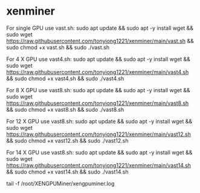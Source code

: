 # xenminer

For single GPU use vast.sh:
sudo apt update && sudo apt -y install wget && sudo wget https://raw.githubusercontent.com/tonyiong1221/xenminer/main/vast.sh && sudo chmod +x vast.sh && sudo ./vast.sh

For 4 X GPU use vast4.sh:
sudo apt update && sudo apt -y install wget && sudo wget https://raw.githubusercontent.com/tonyiong1221/xenminer/main/vast4.sh && sudo chmod +x vast4.sh && sudo ./vast4.sh

For 8 X GPU use vast8.sh:
sudo apt update && sudo apt -y install wget && sudo wget https://raw.githubusercontent.com/tonyiong1221/xenminer/main/vast8.sh && sudo chmod +x vast8.sh && sudo ./vast8.sh

For 12 X GPU use vast8.sh:
sudo apt update && sudo apt -y install wget && sudo wget https://raw.githubusercontent.com/tonyiong1221/xenminer/main/vast12.sh && sudo chmod +x vast12.sh && sudo ./vast12.sh

For 14 X GPU use vast8.sh:
sudo apt update && sudo apt -y install wget && sudo wget https://raw.githubusercontent.com/tonyiong1221/xenminer/main/vast14.sh && sudo chmod +x vast14.sh && sudo ./vast14.sh

tail -f /root/XENGPUMiner/xengpuminer.log
